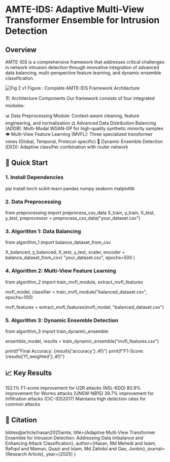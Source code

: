 # AMTE-IDS: Adaptive Multi-View Transformer Ensemble for Intrusion Detection

## Overview
AMTE-IDS is a comprehensive framework that addresses critical challenges in network intrusion detection through innovative integration of advanced data balancing, multi-perspective feature learning, and dynamic ensemble classification.

![Fig 2 v1](https://github.com/user-attachments/assets/1f04110a-1ca3-4a83-bf24-be649ebc144b)
Figure : Complete AMTE-IDS Framework Architecture

🏗️ Architecture Components
Our framework consists of four integrated modules:

📊 Data Preprocessing Module: Context-aware cleaning, feature engineering, and normalization
⚖️ Advanced Data Distribution Balancing (ADDB): Multi-Modal WGAN-GP for high-quality synthetic minority samples
👁️ Multi-View Feature Learning (MVFL): Three specialized transformer views (Global, Temporal, Protocol-specific)
🎯 Dynamic Ensemble Detection (DED): Adaptive classifier combination with router network

## 🔧 Quick Start
### 1. Install Dependencies
pip install torch scikit-learn pandas numpy seaborn matplotlib

### 2. Data Preprocessing
from preprocessing import preprocess_csv_data
X_train, y_train, X_test, y_test, preprocessor = preprocess_csv_data("your_dataset.csv")

### 3. Algorithm 1: Data Balancing
from algorithm_1 import balance_dataset_from_csv

X_balanced, y_balanced, X_test, y_test, scaler, encoder = balance_dataset_from_csv(
    "your_dataset.csv", epochs=500
)

### 4. Algorithm 2: Multi-View Feature Learning
from algorithm_2 import train_mvfl_module, extract_mvfl_features

mvfl_model, classifier = train_mvfl_module("balanced_dataset.csv", epochs=100)

mvfl_features = extract_mvfl_features(mvfl_model, "balanced_dataset.csv")

### 5. Algorithm 3: Dynamic Ensemble Detection
from algorithm_3 import train_dynamic_ensemble

ensemble_model, results = train_dynamic_ensemble("mvfl_features.csv")

print(f"Final Accuracy: {results['accuracy']:.4f}")
print(f"F1-Score: {results['f1_weighted']:.4f}")

## 📈 Key Results

152.1% F1-score improvement for U2R attacks (NSL-KDD)
80.9% improvement for Worms attacks (UNSW-NB15)
39.7% improvement for Infiltration attacks (CIC-IDS2017)
Maintains high detection rates for common attacks


## 🔬 Citation
bibtex@article{hasan2025amte,
  title={Adaptive Multi-View Transformer Ensemble for Intrusion Detection: Addressing Data Imbalance and Enhancing Attack Classification},
  author={Hasan, Md Mehedi and Islam, Rafiqul and Mamun, Quazi and Islam, Md Zahidul and Gao, Junbin},
  journal={Research Article},
  year={2025}
}

